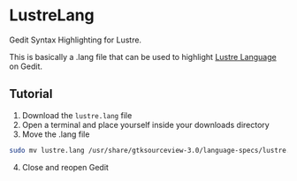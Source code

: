 # LustreLang
Gedit Syntax Highlighting for Lustre.

This is basically a .lang file that can be used to highlight [Lustre Language](http://www-verimag.imag.fr/The-Lustre-Programming-Language-and?lang=en) on Gedit.

## Tutorial
1. Download the ```lustre.lang``` file
2. Open a terminal and place yourself inside your downloads directory
3. Move the .lang file
```sh
sudo mv lustre.lang /usr/share/gtksourceview-3.0/language-specs/lustre.lang
```
4. Close and reopen Gedit
